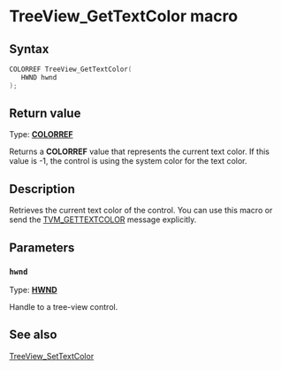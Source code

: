 # TreeView_GetTextColor macro

## Syntax

```cpp
COLORREF TreeView_GetTextColor(
   HWND hwnd
);
```

## Return value

Type: **[COLORREF](https://learn.microsoft.com/windows/desktop/winprog/windows-data-types)**

Returns a **COLORREF** value that represents the current text color. If this value is -1, the control is using the system color for the text color.

## Description

Retrieves the current text color of the control. You can use this macro or send the [TVM_GETTEXTCOLOR](https://learn.microsoft.com/windows/desktop/Controls/tvm-gettextcolor) message explicitly.

## Parameters

### `hwnd`

Type: **[HWND](https://learn.microsoft.com/windows/desktop/WinProg/windows-data-types)**

Handle to a tree-view control.

## See also

[TreeView_SetTextColor](https://learn.microsoft.com/windows/desktop/api/commctrl/nf-commctrl-treeview_settextcolor)